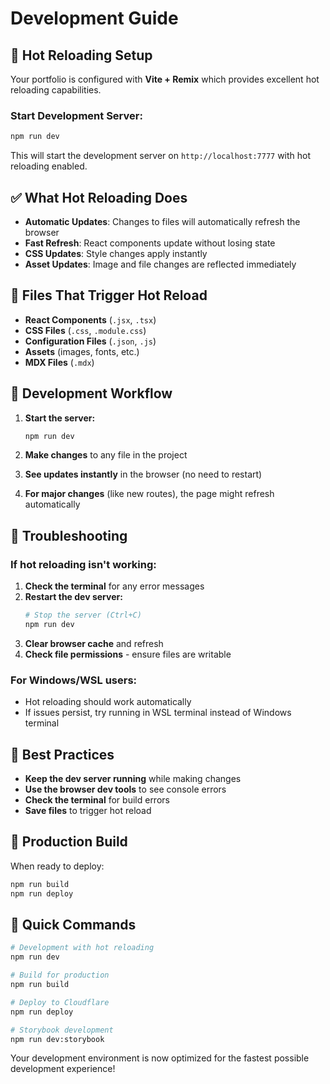 # Development Guide

## 🚀 Hot Reloading Setup

Your portfolio is configured with **Vite + Remix** which provides excellent hot reloading capabilities.

### **Start Development Server:**
```bash
npm run dev
```

This will start the development server on `http://localhost:7777` with hot reloading enabled.

## ✅ What Hot Reloading Does

- **Automatic Updates**: Changes to files will automatically refresh the browser
- **Fast Refresh**: React components update without losing state
- **CSS Updates**: Style changes apply instantly
- **Asset Updates**: Image and file changes are reflected immediately

## 📁 Files That Trigger Hot Reload

- **React Components** (`.jsx`, `.tsx`)
- **CSS Files** (`.css`, `.module.css`)
- **Configuration Files** (`.json`, `.js`)
- **Assets** (images, fonts, etc.)
- **MDX Files** (`.mdx`)

## 🔧 Development Workflow

1. **Start the server:**
   ```bash
   npm run dev
   ```

2. **Make changes** to any file in the project

3. **See updates instantly** in the browser (no need to restart)

4. **For major changes** (like new routes), the page might refresh automatically

## 🐛 Troubleshooting

### **If hot reloading isn't working:**

1. **Check the terminal** for any error messages
2. **Restart the dev server:**
   ```bash
   # Stop the server (Ctrl+C)
   npm run dev
   ```
3. **Clear browser cache** and refresh
4. **Check file permissions** - ensure files are writable

### **For Windows/WSL users:**
- Hot reloading should work automatically
- If issues persist, try running in WSL terminal instead of Windows terminal

## 📝 Best Practices

- **Keep the dev server running** while making changes
- **Use the browser dev tools** to see console errors
- **Check the terminal** for build errors
- **Save files** to trigger hot reload

## 🚀 Production Build

When ready to deploy:
```bash
npm run build
npm run deploy
```

## 🎯 Quick Commands

```bash
# Development with hot reloading
npm run dev

# Build for production
npm run build

# Deploy to Cloudflare
npm run deploy

# Storybook development
npm run dev:storybook
```

Your development environment is now optimized for the fastest possible development experience!
